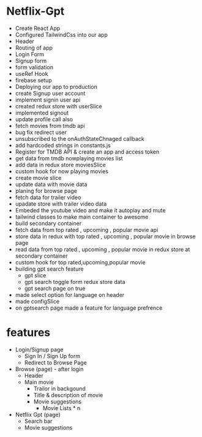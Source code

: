 # Netflix-Gpt

- Create React App
- Configured TailwindCss into our app
- Header
- Routing of app
- Login Form
- Signup form
- form validation
- useRef Hook
- firebase setup
- Deploying our app to production
- create Signup user account
- implement signin user api
- created redux store with userSlice
- implemented signout
- update profile call also
- fetch movies from tmdb api
- bug fix redirect user
- unsubscribed to the onAuthStateChnaged callback
- add hardcoded strings in constants.js
- Register for TMDB API & create an app and access token
- get data from tmdb nowplaying movies list
- add data in redux store moviesSlice
- custom hook for now playing movies
- create movie slice
- update data with movie data
- planing for browse page
- fetch data for trailer video
- upadate store with trailer video data
- Embeded the youtube video and make it autoplay and mute
- tailwind classes to make main container to awesome
- build secondary container
- fetch data from top rated , upcoming , popular movie api
- store data in redux  with top rated , upcoming , popular movie in browse page 
- read data from top rated , upcoming , popular movie in redux store at secondary container
- custom hook for top rated,upcoming,popular movie 
- building gpt search feature
  - gpt slice
  - gpt search toggle form redux store data
  - gpt search page on true
- made select option for language on header
- made configSlice
- on gptsearch page made a feature for language prefrence  

# features
- Login/Signup page
  - Sign In / Sign Up form
  - Redirect to Browse Page
- Browse (page) - after login
  - Header
  - Main movie
    - Trailor in backgound
    - Title & description of movie
    - Movie suggestions
      - Movie Lists * n
- Netflix Gpt (page)    
  - Search bar
  - Movie suggestions  
